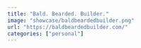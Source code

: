 ```yaml
---
title: "Bald. Bearded. Builder."
image: "showcase/baldbeardedbuilder.png"
url: "https://baldbeardedbuilder.com/"
categories: ["personal"]
---
```

